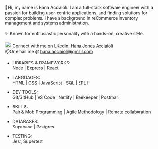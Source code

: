 👋Hi, my name is Hana Acciaioli. I am a full-stack software engineer with a passion for building user-centric applications, and finding solutions for complex problems. I have a background in reCommerce inventory management and systems administration.
<br>
<br>✨ Known for enthusiastic personality with a hands-on, creative style. 
<br>
<br>
[<img src="https://user-images.githubusercontent.com/104444969/212208836-3b13756c-3b29-4427-9d64-3d57b57fb391.png" width="20" />](https://www.linkedin.com/in/hana-jones-acciaioli-83b254202/) Connect with me on Likedin: [Hana Jones Acciaioli](https://www.linkedin.com/in/hana-jones-acciaioli-83b254202/)
<br>📫Or email me @ hana.acciaioli@gmail.com
<br>
- LIBRARIES & FRAMEWORKS:
<br> Node | Express | React

- LANGUAGES:
<br> HTML | CSS | JavaScript | SQL | ZPL II

- DEV TOOLS:
<br> Git/GitHub | VS Code | Netlify | Beekeeper | Postman

- SKILLS:
<br> Pair & Mob Programming | Agile Methodology | Remote collaboration

- DATABASES:
<br> Supabase | Postgres

- TESTING:
<br> Jest, Supertest
